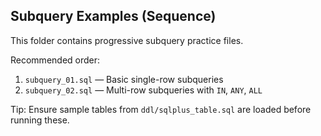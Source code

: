 ## Subquery Examples (Sequence)

This folder contains progressive subquery practice files.

Recommended order:
1. `subquery_01.sql` — Basic single-row subqueries
2. `subquery_02.sql` — Multi-row subqueries with `IN`, `ANY`, `ALL`

Tip: Ensure sample tables from `ddl/sqlplus_table.sql` are loaded before running these.



